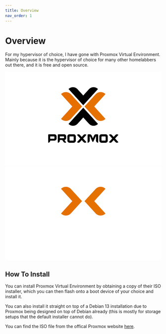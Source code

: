 ```yaml
---
title: Overview
nav_order: 1
---
```



# Overview

For my hypervisor of choice, I have gone with Proxmox Virtual Environment. Mainly because it is the hypervisor of choice for many other homelabbers out there, and it is free and open source.

![Proxmox Logo](/assets/img/proxmox.webp#only-light)
![Proxmox Logo](/assets/img/proxmox-light.webp#only-dark)

## How To Install

You can install Proxmox Virtual Environment by obtaining a copy of their ISO installer, which you can then flash onto a boot device of your choice and install it.

You can also install it straight on top of a Debian 13 installation due to Proxmox being designed on top of Debian already (this is mostly for storage setups that the default installer cannot do).

You can find the ISO file from the offical Proxmox website [here](https://www.proxmox.com/en/downloads).
